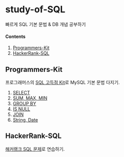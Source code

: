 # study-of-SQL
빠르게 SQL 기본 문법 &amp; DB 개념 공부하기

#### Contents

1. [Programmers-Kit](./Programmers-Kit)
2. [HackerRank-SQL](./HackerRank-SQL)



## Programmers-Kit

프로그래머스의 [SQL 고득점 Kit](https://programmers.co.kr/learn/challenges?tab=sql_practice_kit)로 MySQL 기본 문법 다지기.

1. [SELECT](./Programmers-Kit/1.%20SELECT.md)
2. [SUM, MAX, MIN](./Programmers-Kit/2.%20SUM%2C%20MAX%2C%20MIN.md)
3. [GROUP BY](./Programmers-Kit/3.%20GROUP%20BY.md)
4. [IS NULL](./Programmers-Kit/4.%20IS%20NULL.md)
5. [JOIN](./Programmers-Kit/5.%20JOIN.md)
6. [String, Date](./Programmers-Kit/6.%20String%2C%20Date.md)

## HackerRank-SQL

[해커랭크 SQL 문제](https://www.hackerrank.com/domains/sql?filters%5Bskills%5D%5B%5D=SQL%20%28Basic%29)로 연습하기.

